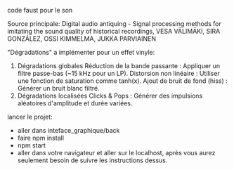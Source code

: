 code faust pour le son

Source principale: Digital audio antiquing - Signal processing methods for imitating the sound quality of historical recordings, VESA VÄLIMÄKI, SIRA GONZÁLEZ, OSSI KIMMELMA, JUKKA PARVIAINEN

"Dégradations" a implémenter pour un effet vinyle:
1. Dégradations globales
Réduction de la bande passante : Appliquer un filtre passe-bas (~15 kHz pour un LP).
Distorsion non linéaire : Utiliser une fonction de saturation comme tanh(x).
Ajout de bruit de fond (hiss) : Générer un bruit blanc filtré.
2. Dégradations localisées
Clicks & Pops : Générer des impulsions aléatoires d'amplitude et durée variées.


lancer le projet:
- aller dans inteface_graphique/back
- faire npm install
- npm start
- aller dans votre navigateur et aller sur le localhost, après vous aurez seulement besoin de suivre les instructions dessus.
